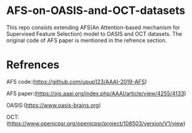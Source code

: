 # AFS-on-OASIS-and-OCT-datasets
This repo consists extending AFS(An Attention-based mechanism for Supervised Feature Selection) model to OASIS and OCT datasets. The original code of AFS paper is mentioned in the refrence section.
# Refrences
AFS code:(https://github.com/upup123/AAAI-2019-AFS)

AFS paper:(https://ojs.aaai.org/index.php/AAAI/article/view/4255/4133)

OASIS:(https://www.oasis-brains.org)

OCT:(https://www.openicpsr.org/openicpsr/project/108503/version/V1/view)
